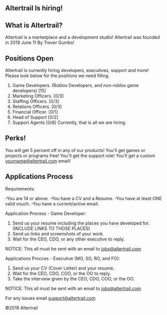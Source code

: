 ## Altertrail Is hiring!

## What is Altertrail?
Altertrail is a marketplace and a development studio! Altertrail was founded in 2019 June 11
By Trever Gumbs!

## Positions Open

Altertrail is currently hiring developers, executives, support and more! Please look below for the positions we need filling.
1. Game Developers. (Roblox Developers, and non-roblox game developers) [15]
2. Marketing Officers. [0/3]
3. Staffing Officers. [0/3]
4. Relations Officers. [0/3]
5. Financial Officer. [0/1]
6. Head of Support [0/2]
7. Support Agents [0/8]
<p1> Currently, that is all we are hiring. </p>

## Perks!
You will get 5 percent off in any of our products!
You'll get games or projects or programs free!
You'll get the support role!
You'll get a custom yourname@altertrail.com email!

## Applications Process

Requirements:

 -You are 14 or above.
 -You have a CV and a Resume.
 -You have at least ONE valid vouch.
 -You have a current/active email.
 
Application Process - Game Developer:

1. Send us your resume including the places you have developed for. (INCLUDE LINKS TO THOSE PLACES)
2. Send us links and screenshots of your work.
3. Wait for the CEO, CDO, or any other executive to reply. 

NOTICE: This all must be sent with an email to jobs@altertrail.com

Applications Procces - Executive (MO, SO, RO, and FO):

1. Send us your CV (Cover Letter) and your resume. 
2. Wait for the CEO, CDO, COO, or the OO to reply.
3. Take the interview given by the CEO, CDO, COO, or the OO.

NOTICE: This all must be sent with an email to jobs@altertrail.com


For any issues email support@altertrail.com

©2019 Altertrail


